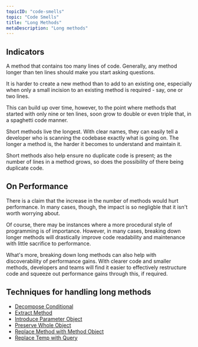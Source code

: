 ```yaml
---
topicID: "code-smells"
topic: "Code Smells"
title: "Long Methods"
metaDescription: "Long methods"
---
```


## Indicators

A method that contains too many lines of code. Generally, any method longer than ten lines should make you start asking questions.

It is harder to create a new method than to add to an existing one, especially when only a small incision to an existing method is required - say, one or two lines.

This can build up over time, however, to the point where methods that started with only nine or ten lines, soon grow to double or even triple that, in a spaghetti code manner.

Short methods live the longest. With clear names, they can easily tell a developer who is scanning the codebase exactly what is going on. The longer a method is, the harder it becomes to understand and maintain it.

Short methods also help ensure no duplicate code is present; as the number of lines in a method grows, so does the possibility of there being duplicate code.

## On Performance

There is a claim that the increase in the number of methods would hurt performance. In many cases, though, the impact is so negligble that it isn't worth worrying about.

Of course, there may be instances where a more procedural style of programming is of importance. However, in many cases, breaking down longer methods will drastically improve code readability and maintenance with little sacrifice to performance.

What's more, breaking down long methods can also help with discoverability of performance gains. With clearer code and smaller methods, developers and teams will find it easier to effectively restructure code and squeeze out performance gains through this, if required.

## Techniques for handling long methods

- [Decompose Conditional](/docs/refactors/decompose-conditional)
- [Extract Method](/docs/refactors/extract-method)
- [Introduce Parameter Object](/docs/refactors/introduce-parameter-object)
- [Preserve Whole Object](/docs/refactors/preserve-whole-object)
- [Replace Method with Method Object](/docs/refactors/replace-method-with-method-object)
- [Replace Temp with Query](/docs/refactors/replace-temp-with-query)

